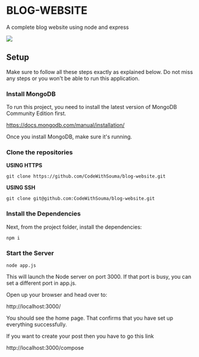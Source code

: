 # BLOG-WEBSITE
A complete blog website using node and express

![](https://cdn.pixabay.com/photo/2015/01/21/13/20/blog-606684_960_720.png)

## Setup
Make sure to follow all these steps exactly as explained below. Do not miss any steps or you won't be able to run this application.

### Install MongoDB

To run this project, you need to install the latest version of MongoDB Community Edition first.

https://docs.mongodb.com/manual/installation/

Once you install MongoDB, make sure it's running.

### Clone the repositories

**USING HTTPS**

    git clone https://github.com/CodeWithSouma/blog-website.git

**USING SSH**

    git clone git@github.com:CodeWithSouma/blog-website.git

### Install the Dependencies

Next, from the project folder, install the dependencies:

    npm i

### Start the Server

    node app.js

This will launch the Node server on port 3000. If that port is busy, you can set a different port in app.js.

Open up your browser and head over to:

http://localhost:3000/

You should see the home page. That confirms that you have set up everything successfully.

If you want to create your post then you have to go this link

http://localhost:3000/compose

